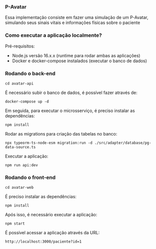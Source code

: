 ### P-Avatar

Essa implementação consiste em fazer uma simulação de um P-Avatar, simulando seus sinais vitais e informações físicas sobre o paciente

### Como executar a aplicação localmente?

Pré-requisitos:

- Node.js versão 16.x.x (runtime para rodar ambas as aplicações)
- Docker e docker-compose instalados (executar o banco de dados)

### Rodando o back-end

```
cd avatar-api
```

É necessário subir o banco de dados, é possível fazer através de:

```
docker-compose up -d
```

Em seguida, para executar o microsserviço, é preciso instalar as dependências:

```
npm install
```

Rodar as migrations para criação das tabelas no banco:

```
npx typeorm-ts-node-esm migration:run -d ./src/adapter/database/pg-data-source.ts
```

Executar a aplicação:

```
npm run api:dev
```

### Rodando o front-end

```
cd avatar-web
```

É preciso instalar as dependências:

```
npm install
```

Após isso, é necessário executar a aplicação:

```
npm start
```

É possível acessar a aplicação através da URL:

```
http://localhost:3000/paciente?id=1
```
